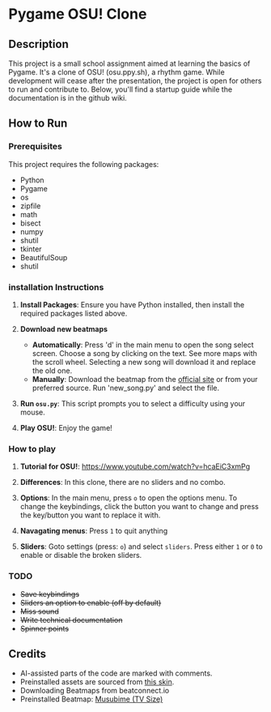 # Pygame OSU! Clone

## Description
This project is a small school assignment aimed at learning the basics of Pygame. It's a clone of OSU! (osu.ppy.sh), a rhythm game. While development will cease after the presentation, the project is open for others to run and contribute to. Below, you'll find a startup guide while the documentation is in the github wiki.

## How to Run
### Prerequisites
This project requires the following packages:
- Python
- Pygame
- os
- zipfile
- math
- bisect
- numpy
- shutil
- tkinter
- BeautifulSoup
- shutil

### installation Instructions
1. **Install Packages**: Ensure you have Python installed, then install the required packages listed above.

2. **Download new beatmaps**
    - **Automatically**: Press 'd' in the main menu to open the song select screen. Choose a song by clicking on the text. See more maps with the scroll wheel. Selecting a new song will download it and replace the old one. 
    - **Manually**: Download the beatmap from the [official site](https://osu.ppy.sh/beatmapsets) or from your preferred source. Run 'new_song.py' and select the file.

3. **Run `osu.py`**: This script prompts you to select a difficulty using your mouse.

4. **Play OSU!**: Enjoy the game!

### How to play
1. **Tutorial for OSU!**: https://www.youtube.com/watch?v=hcaEiC3xmPg

2. **Differences**: In this clone, there are no sliders and no combo.

3. **Options**: In the main menu, press `o` to open the options menu. To change the keybindings, click the button you want to change and press the key/button you want to replace it with.

4. **Navagating menus**: Press `1` to quit anything

5. **Sliders**: Goto settings (press: `o`) and select `sliders`. Press either `1` or `0` to enable or disable the broken sliders.

### TODO
- ~~Save keybindings~~
- ~~Sliders an option to enable (off by default)~~
- ~~Miss sound~~
- ~~Write technical documentation~~
- ~~Spinner points~~

## Credits
- AI-assisted parts of the code are marked with comments.
- Preinstalled assets are sourced from [this skin](https://osu.ppy.sh/community/forums/topics/1491596).
- Downloading Beatmaps from beatconnect.io
- Preinstalled Beatmap: [Musubime (TV Size)](https://osu.ppy.sh/beatmapsets/2040401#osu/4256416)

